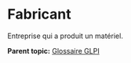 Fabricant
=========

Entreprise qui a produit un matériel.

**Parent topic:** [Glossaire GLPI](../../glpi/glossary.html)
